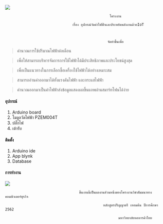 ![](https://bc-410.000webhostapp.com/GET/Picture12.png)

                                                    โครงงาน 

                                   เรื่อง อุปกรณ์วัดค่าไฟฟ้าและประหยัดพลังงานด้วยIoT



                                                   จัดทำขึ้นเพื่อ

> คำนวณการใช้ปริมาณไฟฟ้าต่อเดือน

> เพื่อให้สามารถบริหารจัดการการใช้ไฟฟ้าได้มีประสิทธิภาพและประโยชน์สูงสุด

> เพื่อเป็นแนวทางในการเลือกซื้อเครื่องใช้ไฟฟ้าได้อย่างเหมาะสม

> สามารถอ่านค่าออกมาได้ทั้งแรงดันไฟฟ้า และกระแสไฟฟ้า

> คำนวณออกมาเป็นค่าไฟฟ้าส่งข้อมูลแสดงผลขึ้นแอพผ่านสมาร์ทโฟนได้ง่าย

#### อุปกรณ์
  
  1. Arduino board
  2. โมดูลวัดไฟฟ้า PZEM004T
  3. ปลั๊กไฟ
  4. เต้ารับ

#### ติดตั้ง
  
  1. Arduino ide 
  2. App blynk
  3. Database

#### การทำงาน

![](https://bc-410.000webhostapp.com/GET/ART201975168.png)





                            
                                      ชิ้นงานนี้เป็นผลงานส่วนหนึ่งของโครงงานวิชาสัมมนาทางคอมพิวเตอร์ธุรกิจ 
                                        
                                                 หลักสูตรปริญญาตรี เทอมต้น ปีการศึกษา 2562
                                              
                                                        มหาวิทยาลัยหอหารค้าไทย
